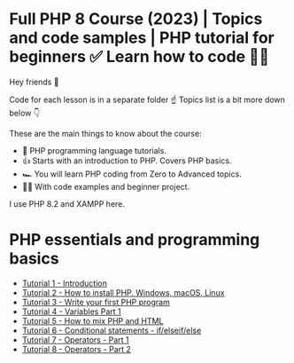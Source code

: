 # Full PHP 8 Course (2023) | Topics and code samples | PHP tutorial for beginners ✅ Learn how to code 🧑‍💻 

Hey friends 👋

Code for each lesson is in a separate folder ☝️
Topics list is a bit more down below 👇

These are the main things to know about the course:
- 🐘 PHP programming language tutorials.
- 👍 Starts with an introduction to PHP. Covers PHP basics.
- 🏎️ You will learn PHP coding from Zero to Advanced topics.
- 🕵️‍♂️ With code examples and beginner project.

I use PHP 8.2 and XAMPP here. 

# PHP essentials and programming basics

- [Tutorial 1 - Introduction](https://www.youtube.com/watch?v=BDnXQVTqPvI)
- [Tutorial 2 - How to install PHP. Windows, macOS, Linux](https://www.youtube.com/watch?v=5yK73c7lxyM)
- [Tutorial 3 - Write your first PHP program](https://www.youtube.com/watch?v=W2D190HCuu4)
- [Tutorial 4 - Variables Part 1](https://www.youtube.com/watch?v=uOxKLq7-lxo)
- [Tutorial 5 - How to mix PHP and HTML](https://www.youtube.com/watch?v=9Uu5kzJdpiQ)
- [Tutorial 6 - Conditional statements - if/elseif/else](https://www.youtube.com/watch?v=9HMOnISd3FY)
- [Tutorial 7 - Operators - Part 1](https://youtu.be/6W_99tS53nM)
- [Tutorial 8 - Operators - Part 2](https://youtu.be/WI0nNAbIUE0)